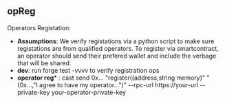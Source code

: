 ## opReg


Operators Registation:

-   **Assumptions**: 
We verify registations via a python script to make sure registations are from qualified operators.
To register via smartcontract, an operator should send their prefered wallet and include the verbage that will be shared.
-   **dev**: run forge test -vvvv to verify registration ops
-   **operator reg*** : cast send 0x... "register((address,string memory)" "(0x...,"I agree to have my operator...")" --rpc-url https://your-url --private-key your-operator-private-key